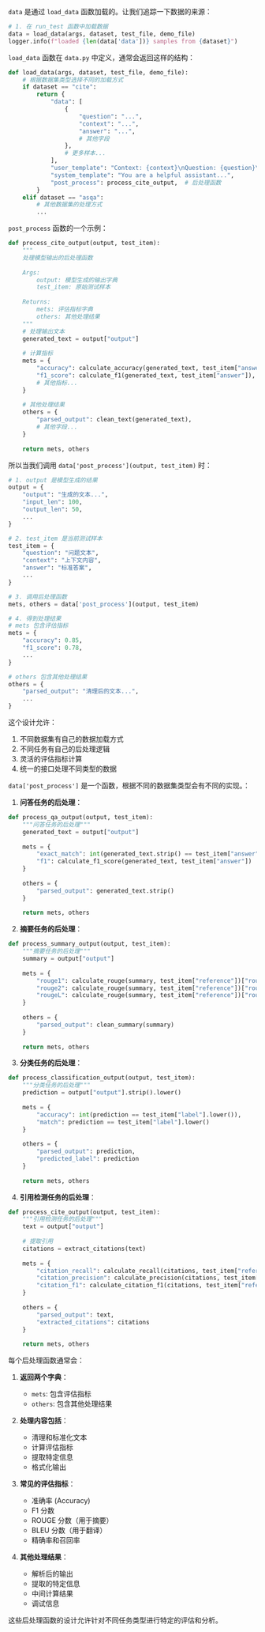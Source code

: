 `data` 是通过 `load_data` 函数加载的。让我们追踪一下数据的来源：

```python:eval.py
# 1. 在 run_test 函数中加载数据
data = load_data(args, dataset, test_file, demo_file)
logger.info(f"loaded {len(data['data'])} samples from {dataset}")
```


`load_data` 函数在 `data.py` 中定义，通常会返回这样的结构：
```python:data.py
def load_data(args, dataset, test_file, demo_file):
    # 根据数据集类型选择不同的加载方式
    if dataset == "cite":
        return {
            "data": [
                {
                    "question": "...",
                    "context": "...",
                    "answer": "...",
                    # 其他字段
                },
                # 更多样本...
            ],
            "user_template": "Context: {context}\nQuestion: {question}\nAnswer: ",
            "system_template": "You are a helpful assistant...",
            "post_process": process_cite_output,  # 后处理函数
        }
    elif dataset == "asqa":
        # 其他数据集的处理方式
        ...
```


`post_process` 函数的一个示例：
```python:data.py
def process_cite_output(output, test_item):
    """
    处理模型输出的后处理函数
    
    Args:
        output: 模型生成的输出字典
        test_item: 原始测试样本
    
    Returns:
        mets: 评估指标字典
        others: 其他处理结果
    """
    # 处理输出文本
    generated_text = output["output"]
    
    # 计算指标
    mets = {
        "accuracy": calculate_accuracy(generated_text, test_item["answer"]),
        "f1_score": calculate_f1(generated_text, test_item["answer"]),
        # 其他指标...
    }
    
    # 其他处理结果
    others = {
        "parsed_output": clean_text(generated_text),
        # 其他字段...
    }
    
    return mets, others
```


所以当我们调用 `data['post_process'](output, test_item)` 时：
```python:eval.py
# 1. output 是模型生成的结果
output = {
    "output": "生成的文本...",
    "input_len": 100,
    "output_len": 50,
    ...
}

# 2. test_item 是当前测试样本
test_item = {
    "question": "问题文本",
    "context": "上下文内容",
    "answer": "标准答案",
    ...
}

# 3. 调用后处理函数
mets, others = data['post_process'](output, test_item)

# 4. 得到处理结果
# mets 包含评估指标
mets = {
    "accuracy": 0.85,
    "f1_score": 0.78,
    ...
}

# others 包含其他处理结果
others = {
    "parsed_output": "清理后的文本...",
    ...
}
```


这个设计允许：
1. 不同数据集有自己的数据加载方式
2. 不同任务有自己的后处理逻辑
3. 灵活的评估指标计算
4. 统一的接口处理不同类型的数据







`data['post_process']` 是一个函数，根据不同的数据集类型会有不同的实现。：

1. **问答任务的后处理**：
```python:data.py
def process_qa_output(output, test_item):
    """问答任务的后处理"""
    generated_text = output["output"]
    
    mets = {
        "exact_match": int(generated_text.strip() == test_item["answer"].strip()),
        "f1": calculate_f1_score(generated_text, test_item["answer"])
    }
    
    others = {
        "parsed_output": generated_text.strip()
    }
    
    return mets, others
```


2. **摘要任务的后处理**：
```python:data.py
def process_summary_output(output, test_item):
    """摘要任务的后处理"""
    summary = output["output"]
    
    mets = {
        "rouge1": calculate_rouge(summary, test_item["reference"])["rouge1"],
        "rouge2": calculate_rouge(summary, test_item["reference"])["rouge2"],
        "rougeL": calculate_rouge(summary, test_item["reference"])["rougeL"]
    }
    
    others = {
        "parsed_output": clean_summary(summary)
    }
    
    return mets, others
```


3. **分类任务的后处理**：
```python:data.py
def process_classification_output(output, test_item):
    """分类任务的后处理"""
    prediction = output["output"].strip().lower()
    
    mets = {
        "accuracy": int(prediction == test_item["label"].lower()),
        "match": prediction == test_item["label"].lower()
    }
    
    others = {
        "parsed_output": prediction,
        "predicted_label": prediction
    }
    
    return mets, others
```


4. **引用检测任务的后处理**：
```python:data.py
def process_cite_output(output, test_item):
    """引用检测任务的后处理"""
    text = output["output"]
    
    # 提取引用
    citations = extract_citations(text)
    
    mets = {
        "citation_recall": calculate_recall(citations, test_item["references"]),
        "citation_precision": calculate_precision(citations, test_item["references"]),
        "citation_f1": calculate_citation_f1(citations, test_item["references"])
    }
    
    others = {
        "parsed_output": text,
        "extracted_citations": citations
    }
    
    return mets, others
```


每个后处理函数通常会：

1. **返回两个字典**：
   - `mets`: 包含评估指标
   - `others`: 包含其他处理结果

2. **处理内容包括**：
   - 清理和标准化文本
   - 计算评估指标
   - 提取特定信息
   - 格式化输出

3. **常见的评估指标**：
   - 准确率 (Accuracy)
   - F1 分数
   - ROUGE 分数（用于摘要）
   - BLEU 分数（用于翻译）
   - 精确率和召回率

4. **其他处理结果**：
   - 解析后的输出
   - 提取的特定信息
   - 中间计算结果
   - 调试信息

这些后处理函数的设计允许针对不同任务类型进行特定的评估和分析。